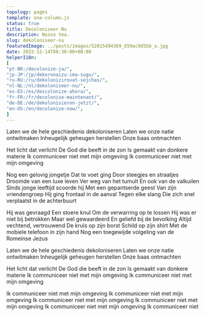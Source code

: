 ```yaml
---
topology: pages
template: one-column.js
status: true
title: Decoloniseer Nu
description: Nosso tea.
slug: dekoloniseer-nu
featuredImage: ../posts/images/52015494369_659ac9d5bb_o.jpg
date: 2022-12-14T08:30:00+00:00
helperI18n:
[
"pt-BR:/decolonize-ja/",
"jp-JP:/jp/dekoronaizu-ima-sugu/",
"ru-RU:/ru/dekolonizirovat-sejchas/",
"nl-NL:/nl/dekoloniseer-nu/",
"es-ES:/es/descolonize-ahora/",
"fr-FR:/fr/decolonise-maintenant/",
"de-DE:/de/dekolonisieren-jetzt/",
"en-US:/en/decolonize-now/",
]
---
```


Laten we de hele geschiedenis dekoloniseren
Laten we onze natie ontwitmaken
Inheugelijk geheugen herstellen
Onze baas ontmachten

Het licht dat verlicht
De God die beeft in de zon
Is gemaakt van donkere materie
Ik communiceer niet met mijn omgeving
Ik communiceer niet met mijn omgeving

Nog een gelovig jongetje
Dat te voet ging
Door steegjes en straatjes
Droomde van een luxe leven
Ver weg van het tumult
En ook van de valkuilen
Sinds jonge leeftijd scoorde hij
Met een gepantserde geest
Van zijn vriendengroep
Hij ging frontaal in de aanval
Tegen elke slang
Die zich snel verplaatst in de achterbuurt

Hij was gevraagd
Een stoere knul
Om de verwarring op te lossen
Hij was er niet bij betrokken
Maar wel gewaardeerd
En geliefd bij de bevolking
Altijd vechtend, vertrouwend
De kruis op zijn borst
Schild op zijn shirt
Met de mobiele telefoon in zijn hand
Nog een toegewijde volgeling van de Romeinse Jezus

Laten we de hele geschiedenis dekoloniseren
Laten we onze natie ontwitmaken
Inheugelijk geheugen herstellen
Onze baas ontmachten

Het licht dat verlicht
De God die beeft in de zon
Is gemaakt van donkere materie
Ik communiceer niet met mijn omgeving
Ik communiceer niet met mijn omgeving

Ik communiceer niet met mijn omgeving
Ik communiceer niet met mijn omgeving
Ik communiceer niet met mijn omgeving
Ik communiceer niet met mijn omgeving
Ik communiceer niet met mijn omgeving
Ik communiceer niet
